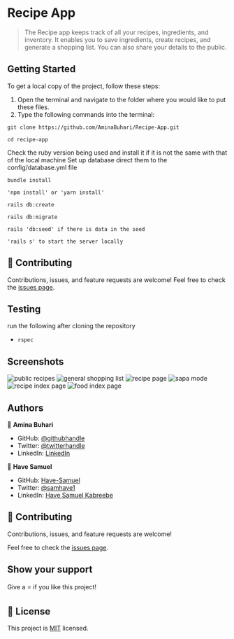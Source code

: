 # Recipe App
> The Recipe app keeps track of all your recipes, ingredients, and inventory. It enables you to save ingredients, create recipes, and generate a shopping list. You can also share your details to the public.

## Getting Started
To get a local copy of the project, follow these steps:
1. Open the terminal and navigate to the folder where you would like to put these files.
2. Type the following commands into the terminal:
 ```
 git clone https://github.com/AminaBuhari/Recipe-App.git
 ```
 ```
 cd recipe-app
 ```
Check the ruby version being used and install it if it is not the same with that of the local machine
Set up database direct them to the config/database.yml file
```
bundle install
```
```
'npm install' or 'yarn install'
```
```
rails db:create
```
```
rails db:migrate
```
```
rails 'db:seed' if there is data in the seed
```
```
'rails s' to start the server locally
```
## :handshake: Contributing
Contributions, issues, and feature requests are welcome!
Feel free to check the [issues page](https://github.com/AminaBuhari/Recipe-App/issues).
## Testing
run the following after cloning the repository
- `rspec`

## Screenshots 
![public recipes ](https://user-images.githubusercontent.com/66526480/181995144-24ac4cf1-d9c8-480b-b3fc-02f28c400d28.png)
![general shopping list ](https://user-images.githubusercontent.com/66526480/181995145-d2834ffc-4c41-4fd4-b210-8394aa508920.png)
![recipe page](https://user-images.githubusercontent.com/66526480/181995146-92c2d41c-6670-4e3a-8393-9047f3c7921c.png)
![sapa mode](https://user-images.githubusercontent.com/66526480/181995147-b078d536-a2a9-432a-8725-e4e37e739982.png)
![recipe index page](https://user-images.githubusercontent.com/66526480/181995149-6dc34177-b4d3-44f3-9a5d-430f123168b3.png)
![food index page](https://user-images.githubusercontent.com/66526480/181995150-ae06951c-ee18-4f85-9009-0fddaeb3e44d.png)

## Authors
👤 **Amina Buhari**

- GitHub: [@githubhandle](https://github.com/AminaBuhari)
- Twitter: [@twitterhandle](https://twitter.com/AminaBuhari)
- LinkedIn: [LinkedIn](https://www.linkedin.com/in/amina-buhari/)

👤 **Have Samuel**
- GitHub: [Have-Samuel](https://github.com/Have-Samuel)
- Twitter: [@samhave1](https://twitter.com/@samhave1)
- LinkedIn: [Have Samuel Kabreebe](https://linkedin.com/in/Have-Samuel-Kabreebe)


## 🤝 Contributing

Contributions, issues, and feature requests are welcome!

Feel free to check the [issues page](../../issues/).

## Show your support

Give a ⭐️ if you like this project!


## 📝 License

This project is [MIT](./MIT.md) licensed.
